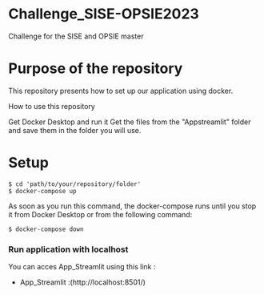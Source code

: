 # Challenge_SISE-OPSIE2023
Challenge for the SISE and OPSIE master 

# Purpose of the repository
This repository presents how to set up our application using docker.

How to use this repository

Get Docker Desktop and run it
Get the files from the "Appstreamlit" folder and save them in the folder you will use.
# Setup
```
$ cd 'path/to/your/repository/folder'
$ docker-compose up
```
As soon as you run this command, the docker-compose runs until you stop it from Docker Desktop or from the following command: 

```
$ docker-compose down
```

### Run application with localhost

You can acces App_Streamlit using this link : 

* App_Streamlit :(http://localhost:8501/)
